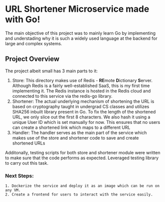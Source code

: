 # URL Shortener Microservice made with Go!

The main objective of this project was to mainly learn Go by implementing and understading why it is such a widely used language at the backend for large and complex systems.

## Project Overview

The project albeit small has 3 main parts to it:

1. Store:
    This directory makes use of Redis - **RE**mote **D**ictionary **S**erver. Although Redis is a fairly well-established SaaS, this is my first time implementing it. The Redis instance is hosted in the Redis cloud and connected to this service via the redis-go library. 
2. Shortener:
    The actual underlying mechanism of shortening the URL is based on cryptography taught in undergrad CS classes and utilizes SHA256 inbuilt library present in Go. To fix the length of the shortened URL, we only slice out the first 8 characters. We also hash it using a unique User ID which is set manually for now. This ensures that no users can create a shortened link which maps to a different URL
3. Handler:
    The handler serves as the main part of the service which makes use of the store and shortener code to save and create shortened URLs


Additonally, testing scripts for both store and shortener module were written to make sure that the code performs as expected. Leveraged testing library to carry out this task.

### Next Steps:
    1. Dockerize the service and deploy it as an image which can be run on any VM.
    2. Create a frontend for users to interact with the service easily.

